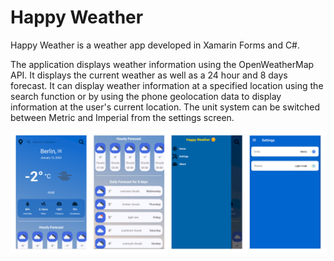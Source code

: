 # Happy Weather

Happy Weather is a weather app developed in Xamarin Forms and C#. 

The application displays weather information using the OpenWeatherMap API. It displays the current weather as well as a 24 hour and 8 days forecast. 
It can display weather information at a specified location using the search function or by using the phone geolocation data to display information at the user's current location. The unit system can be switched between Metric and Imperial from the settings screen. 

<img src="https://github.com/KDev5/XamarinWeatherApp/blob/master/Screenshots/happyweather.png" width="1920px">
